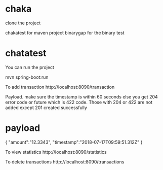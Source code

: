 # chaka
clone the project

chakatest for maven project
binarygap for the binary test

# chatatest

You can run the project

mvn spring-boot:run

To add transaction
http://localhost:8090/transaction

Payload. make sure the timestamp is within 60 seconds
else you get 204 error code or future which is 422 code.
Those with 204 or 422 are not added except 201 created successfully
# payload
{
    "amount":"12.3343",
    "timestamp":"2018-07-17T09:59:51.312Z"
}

To view statistics
http://localhost:8090/statistics

To delete transactions
http://localhost:8090/transactions


